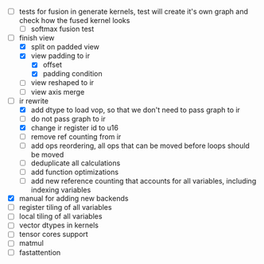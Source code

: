 - [ ] tests for fusion in generate kernels, test will create it's own graph and check how the fused kernel looks
    - [ ] softmax fusion test
- [ ] finish view
  - [x] split on padded view
  - [x] view padding to ir
    - [x] offset
    - [x] padding condition
  - [ ] view reshaped to ir
  - [ ] view axis merge
- [ ] ir rewrite
  - [x] add dtype to load vop, so that we don't need to pass graph to ir
  - [ ] do not pass graph to ir
  - [x] change ir register id to u16
  - [ ] remove ref counting from ir
  - [ ] add ops reordering, all ops that can be moved before loops should be moved
  - [ ] deduplicate all calculations
  - [ ] add function optimizations
  - [ ] add new reference counting that accounts for all variables, including indexing variables
- [x] manual for adding new backends
- [ ] register tiling of all variables
- [ ] local tiling of all variables
- [ ] vector dtypes in kernels
- [ ] tensor cores support
- [ ] matmul
- [ ] fastattention
